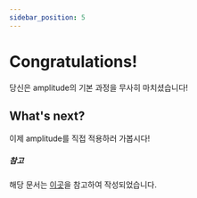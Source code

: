 ```yaml
---
sidebar_position: 5
---
```


# Congratulations!

당신은 amplitude의 기본 과정을 무사히 마치셨습니다!

## What's next?

이제 amplitude를 직접 적용하러 가봅시다!

##### 참고

해당 문서는 [이곳](https://brunch.co.kr/@joypinkgom/42)을 참고하여 작성되었습니다.
